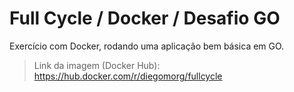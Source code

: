 # Full Cycle / Docker / Desafio GO

Exercício com Docker, rodando uma aplicação bem básica em GO.

> Link da imagem (Docker Hub): https://hub.docker.com/r/diegomorg/fullcycle
